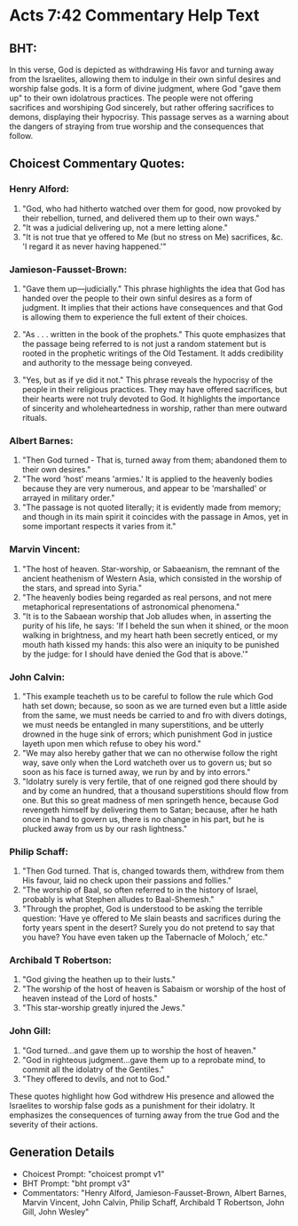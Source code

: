# Acts 7:42 Commentary Help Text

## BHT:
In this verse, God is depicted as withdrawing His favor and turning away from the Israelites, allowing them to indulge in their own sinful desires and worship false gods. It is a form of divine judgment, where God "gave them up" to their own idolatrous practices. The people were not offering sacrifices and worshiping God sincerely, but rather offering sacrifices to demons, displaying their hypocrisy. This passage serves as a warning about the dangers of straying from true worship and the consequences that follow.

## Choicest Commentary Quotes:
### Henry Alford:
1. "God, who had hitherto watched over them for good, now provoked by their rebellion, turned, and delivered them up to their own ways." 
2. "It was a judicial delivering up, not a mere letting alone."
3. "It is not true that ye offered to Me (but no stress on Me) sacrifices, &c. 'I regard it as never having happened.'"

### Jamieson-Fausset-Brown:
1. "Gave them up—judicially." This phrase highlights the idea that God has handed over the people to their own sinful desires as a form of judgment. It implies that their actions have consequences and that God is allowing them to experience the full extent of their choices.

2. "As . . . written in the book of the prophets." This quote emphasizes that the passage being referred to is not just a random statement but is rooted in the prophetic writings of the Old Testament. It adds credibility and authority to the message being conveyed.

3. "Yes, but as if ye did it not." This phrase reveals the hypocrisy of the people in their religious practices. They may have offered sacrifices, but their hearts were not truly devoted to God. It highlights the importance of sincerity and wholeheartedness in worship, rather than mere outward rituals.

### Albert Barnes:
1. "Then God turned - That is, turned away from them; abandoned them to their own desires."
2. "The word 'host' means 'armies.' It is applied to the heavenly bodies because they are very numerous, and appear to be 'marshalled' or arrayed in military order."
3. "The passage is not quoted literally; it is evidently made from memory; and though in its main spirit it coincides with the passage in Amos, yet in some important respects it varies from it."

### Marvin Vincent:
1. "The host of heaven. Star-worship, or Sabaeanism, the remnant of the ancient heathenism of Western Asia, which consisted in the worship of the stars, and spread into Syria."
2. "The heavenly bodies being regarded as real persons, and not mere metaphorical representations of astronomical phenomena."
3. "It is to the Sabaean worship that Job alludes when, in asserting the purity of his life, he says: 'If I beheld the sun when it shined, or the moon walking in brightness, and my heart hath been secretly enticed, or my mouth hath kissed my hands: this also were an iniquity to be punished by the judge: for I should have denied the God that is above.'"

### John Calvin:
1. "This example teacheth us to be careful to follow the rule which God hath set down; because, so soon as we are turned even but a little aside from the same, we must needs be carried to and fro with divers dotings, we must needs be entangled in many superstitions, and be utterly drowned in the huge sink of errors; which punishment God in justice layeth upon men which refuse to obey his word."
2. "We may also hereby gather that we can no otherwise follow the right way, save only when the Lord watcheth over us to govern us; but so soon as his face is turned away, we run by and by into errors."
3. "Idolatry surely is very fertile, that of one reigned god there should by and by come an hundred, that a thousand superstitions should flow from one. But this so great madness of men springeth hence, because God revengeth himself by delivering them to Satan; because, after he hath once in hand to govern us, there is no change in his part, but he is plucked away from us by our rash lightness."

### Philip Schaff:
1. "Then God turned. That is, changed towards them, withdrew from them His favour, laid no check upon their passions and follies."
2. "The worship of Baal, so often referred to in the history of Israel, probably is what Stephen alludes to Baal-Shemesh."
3. "Through the prophet, God is understood to be asking the terrible question: ‘Have ye offered to Me slain beasts and sacrifices during the forty years spent in the desert? Surely you do not pretend to say that you have? You have even taken up the Tabernacle of Moloch,’ etc."

### Archibald T Robertson:
1. "God giving the heathen up to their lusts." 
2. "The worship of the host of heaven is Sabaism or worship of the host of heaven instead of the Lord of hosts."
3. "This star-worship greatly injured the Jews."

### John Gill:
1. "God turned...and gave them up to worship the host of heaven." 
2. "God in righteous judgment...gave them up to a reprobate mind, to commit all the idolatry of the Gentiles."
3. "They offered to devils, and not to God."

These quotes highlight how God withdrew His presence and allowed the Israelites to worship false gods as a punishment for their idolatry. It emphasizes the consequences of turning away from the true God and the severity of their actions.


## Generation Details
- Choicest Prompt: "choicest prompt v1"
- BHT Prompt: "bht prompt v3"
- Commentators: "Henry Alford, Jamieson-Fausset-Brown, Albert Barnes, Marvin Vincent, John Calvin, Philip Schaff, Archibald T Robertson, John Gill, John Wesley"
